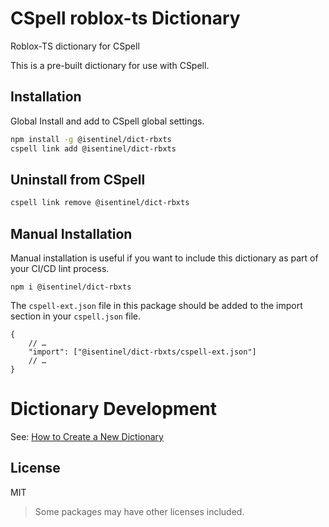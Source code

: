 # CSpell roblox-ts Dictionary

Roblox-TS dictionary for CSpell

This is a pre-built dictionary for use with CSpell.

## Installation

Global Install and add to CSpell global settings.

```sh
npm install -g @isentinel/dict-rbxts
cspell link add @isentinel/dict-rbxts
```

## Uninstall from CSpell

```sh
cspell link remove @isentinel/dict-rbxts
```

## Manual Installation

Manual installation is useful if you want to include this dictionary as part of your CI/CD lint process.

```
npm i @isentinel/dict-rbxts
```

The `cspell-ext.json` file in this package should be added to the import section in your `cspell.json` file.

```jsonc
{
	// …
	"import": ["@isentinel/dict-rbxts/cspell-ext.json"]
	// …
}
```

# Dictionary Development

See: [How to Create a New Dictionary](https://github.com/streetsidesoftware/cspell-dicts#how-to-create-a-new-dictionary)

## License

MIT

> Some packages may have other licenses included.

<!--- @@inject: ../../static/footer.md --->
